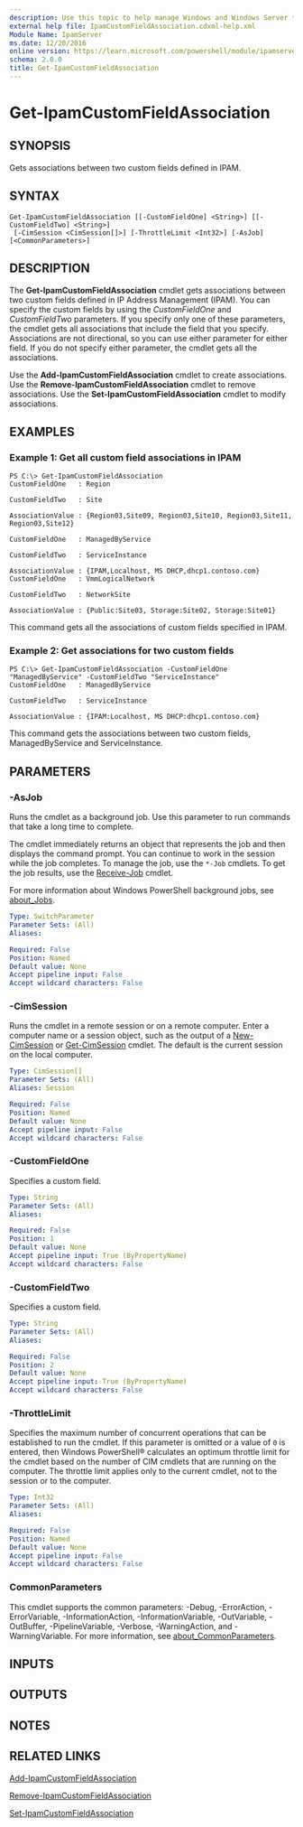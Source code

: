 ```yaml
---
description: Use this topic to help manage Windows and Windows Server technologies with Windows PowerShell.
external help file: IpamCustomFieldAssociation.cdxml-help.xml
Module Name: IpamServer
ms.date: 12/20/2016
online version: https://learn.microsoft.com/powershell/module/ipamserver/get-ipamcustomfieldassociation?view=windowsserver2022-ps&wt.mc_id=ps-gethelp
schema: 2.0.0
title: Get-IpamCustomFieldAssociation
---
```


# Get-IpamCustomFieldAssociation

## SYNOPSIS
Gets associations between two custom fields defined in IPAM.

## SYNTAX

```
Get-IpamCustomFieldAssociation [[-CustomFieldOne] <String>] [[-CustomFieldTwo] <String>]
 [-CimSession <CimSession[]>] [-ThrottleLimit <Int32>] [-AsJob] [<CommonParameters>]
```

## DESCRIPTION
The **Get-IpamCustomFieldAssociation** cmdlet gets associations between two custom fields defined in IP Address Management (IPAM).
You can specify the custom fields by using the *CustomFieldOne* and *CustomFieldTwo* parameters.
If you specify only one of these parameters, the cmdlet gets all associations that include the field that you specify.
Associations are not directional, so you can use either parameter for either field.
If you do not specify either parameter, the cmdlet gets all the associations.

Use the **Add-IpamCustomFieldAssociation** cmdlet to create associations.
Use the **Remove-IpamCustomFieldAssociation** cmdlet to remove associations.
Use the **Set-IpamCustomFieldAssociation** cmdlet to modify associations.

## EXAMPLES

### Example 1: Get all custom field associations in IPAM
```
PS C:\> Get-IpamCustomFieldAssociation
CustomFieldOne   : Region

CustomFieldTwo   : Site

AssociationValue : {Region03,Site09, Region03,Site10, Region03,Site11, Region03,Site12}

CustomFieldOne   : ManagedByService

CustomFieldTwo   : ServiceInstance

AssociationValue : {IPAM,Localhost, MS DHCP,dhcp1.contoso.com}
CustomFieldOne   : VmmLogicalNetwork

CustomFieldTwo   : NetworkSite

AssociationValue : {Public:Site03, Storage:Site02, Storage:Site01}
```

This command gets all the associations of custom fields specified in IPAM.

### Example 2: Get associations for two custom fields
```
PS C:\> Get-IpamCustomFieldAssociation -CustomFieldOne "ManagedByService" -CustomFieldTwo "ServiceInstance"
CustomFieldOne   : ManagedByService

CustomFieldTwo   : ServiceInstance

AssociationValue : {IPAM:Localhost, MS DHCP:dhcp1.contoso.com}
```

This command gets the associations between two custom fields, ManagedByService and ServiceInstance.

## PARAMETERS

### -AsJob
Runs the cmdlet as a background job. Use this parameter to run commands that take a long time to complete. 

The cmdlet immediately returns an object that represents the job and then displays the command prompt. 
You can continue to work in the session while the job completes. 
To manage the job, use the `*-Job` cmdlets. 
To get the job results, use the [Receive-Job](https://go.microsoft.com/fwlink/?LinkID=113372) cmdlet. 

For more information about Windows PowerShell background jobs, see [about_Jobs](https://go.microsoft.com/fwlink/?LinkID=113251).

```yaml
Type: SwitchParameter
Parameter Sets: (All)
Aliases: 

Required: False
Position: Named
Default value: None
Accept pipeline input: False
Accept wildcard characters: False
```

### -CimSession
Runs the cmdlet in a remote session or on a remote computer.
Enter a computer name or a session object, such as the output of a [New-CimSession](https://go.microsoft.com/fwlink/p/?LinkId=227967) or [Get-CimSession](https://go.microsoft.com/fwlink/p/?LinkId=227966) cmdlet.
The default is the current session on the local computer.

```yaml
Type: CimSession[]
Parameter Sets: (All)
Aliases: Session

Required: False
Position: Named
Default value: None
Accept pipeline input: False
Accept wildcard characters: False
```

### -CustomFieldOne
Specifies a custom field.

```yaml
Type: String
Parameter Sets: (All)
Aliases: 

Required: False
Position: 1
Default value: None
Accept pipeline input: True (ByPropertyName)
Accept wildcard characters: False
```

### -CustomFieldTwo
Specifies a custom field.

```yaml
Type: String
Parameter Sets: (All)
Aliases: 

Required: False
Position: 2
Default value: None
Accept pipeline input: True (ByPropertyName)
Accept wildcard characters: False
```

### -ThrottleLimit
Specifies the maximum number of concurrent operations that can be established to run the cmdlet.
If this parameter is omitted or a value of `0` is entered, then Windows PowerShell® calculates an optimum throttle limit for the cmdlet based on the number of CIM cmdlets that are running on the computer.
The throttle limit applies only to the current cmdlet, not to the session or to the computer.

```yaml
Type: Int32
Parameter Sets: (All)
Aliases: 

Required: False
Position: Named
Default value: None
Accept pipeline input: False
Accept wildcard characters: False
```

### CommonParameters
This cmdlet supports the common parameters: -Debug, -ErrorAction, -ErrorVariable, -InformationAction, -InformationVariable, -OutVariable, -OutBuffer, -PipelineVariable, -Verbose, -WarningAction, and -WarningVariable. For more information, see [about_CommonParameters](https://go.microsoft.com/fwlink/?LinkID=113216).

## INPUTS

## OUTPUTS

## NOTES

## RELATED LINKS

[Add-IpamCustomFieldAssociation](./Add-IpamCustomFieldAssociation.md)

[Remove-IpamCustomFieldAssociation](./Remove-IpamCustomFieldAssociation.md)

[Set-IpamCustomFieldAssociation](./Set-IpamCustomFieldAssociation.md)

